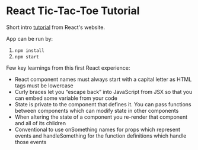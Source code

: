# React Tic-Tac-Toe Tutorial

Short intro [tutorial](https://react.dev/learn/tutorial-tic-tac-toe) from React's website.

App can be run by:
1. `npm install`
2. `npm start`

Few key learnings from this first React experience:

- React component names must always start with a capital letter as HTML tags must be lowercase
- Curly braces let you “escape back” into JavaScript from JSX so that you can embed some variable from your code
- State is private to the component that defines it. You can pass functions between components which can modify state in other components
- When altering the state of a component you re-render that component and all of its children
- Conventional to use onSomething names for props which represent events and handleSomething for the function definitions which handle those events